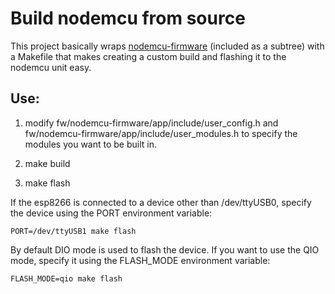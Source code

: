 Build nodemcu from source
=========================

This project basically wraps [nodemcu-firmware](https://github.com/nodemcu/nodemcu-firmware) (included as a subtree) with a Makefile that makes creating a custom build and flashing it to
the nodemcu unit easy.

Use:
----

1. modify fw/nodemcu-firmware/app/include/user_config.h and fw/nodemcu-firmware/app/include/user_modules.h to specify the modules you want to be built in.

2. make build

3. make flash

If the esp8266 is connected to a device other than /dev/ttyUSB0, specify the device using the PORT environment variable:
```
PORT=/dev/ttyUSB1 make flash
```

By default DIO mode is used to flash the device. If you want to use the QIO mode, specify it using the FLASH_MODE environment variable:
```
FLASH_MODE=qio make flash
```
